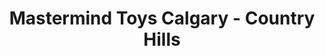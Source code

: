 ---
title: "Mastermind Toys Calgary - Country Hills"
url: /calgary/mastermind-toys-calgary-country-hills/
shop: Spielzeug
---